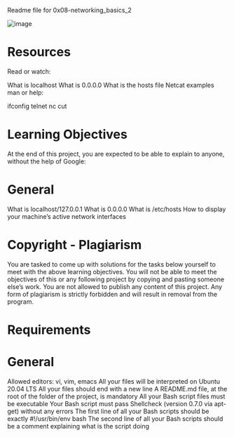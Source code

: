 Readme file for 0x08-networking_basics_2

![image](https://user-images.githubusercontent.com/99324596/182030348-7f0f2558-efcd-48da-823f-e032d336589a.png)

# Resources
Read or watch:

What is localhost
What is 0.0.0.0
What is the hosts file
Netcat examples
man or help:

ifconfig
telnet
nc
cut
# Learning Objectives
At the end of this project, you are expected to be able to explain to anyone, without the help of Google:

# General
What is localhost/127.0.0.1
What is 0.0.0.0
What is /etc/hosts
How to display your machine’s active network interfaces

# Copyright - Plagiarism
You are tasked to come up with solutions for the tasks below yourself to meet with the above learning objectives.
You will not be able to meet the objectives of this or any following project by copying and pasting someone else’s work.
You are not allowed to publish any content of this project.
Any form of plagiarism is strictly forbidden and will result in removal from the program.

# Requirements
# General
Allowed editors: vi, vim, emacs
All your files will be interpreted on Ubuntu 20.04 LTS
All your files should end with a new line
A README.md file, at the root of the folder of the project, is mandatory
All your Bash script files must be executable
Your Bash script must pass Shellcheck (version 0.7.0 via apt-get) without any errors
The first line of all your Bash scripts should be exactly #!/usr/bin/env bash
The second line of all your Bash scripts should be a comment explaining what is the script doing
